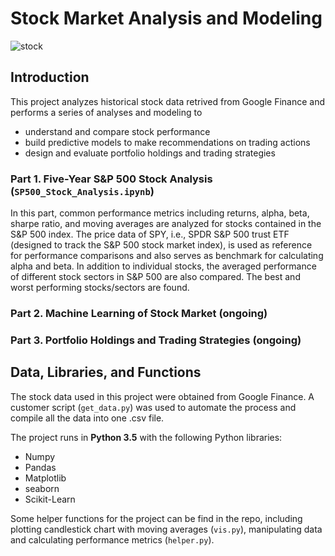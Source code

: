 # Stock Market Analysis and Modeling  

![stock]('../images/stock.png') 

## Introduction 
This project analyzes historical stock data retrived from Google Finance and performs a series of analyses and modeling to   

* understand and compare stock performance 
* build predictive models to make recommendations on trading actions   
* design and evaluate portfolio holdings and trading strategies  

### Part 1. Five-Year S&P 500 Stock Analysis (`SP500_Stock_Analysis.ipynb`)  

In this part, common performance metrics including returns, alpha, beta, sharpe ratio, and moving averages are analyzed for stocks contained in the S&P 500 index. The price data of SPY, i.e., SPDR S&P 500 trust ETF (designed to track the S&P 500 stock market index), is used as reference for performance comparisons and also serves as benchmark for calculating alpha and beta. In addition to individual stocks, the averaged performance of different stock sectors in S&P 500 are also compared. The best and worst performing stocks/sectors are found.  

### Part 2. Machine Learning of Stock Market (ongoing)  

### Part 3. Portfolio Holdings and Trading Strategies (ongoing)  

## Data, Libraries, and Functions  

The stock data used in this project were obtained from Google Finance. A customer script (`get_data.py`) was used to automate the process and compile all the data into one .csv file.   

The project runs in **Python 3.5** with the following Python libraries:  

- Numpy 
- Pandas 
- Matplotlib 
- seaborn 
- Scikit-Learn 

Some helper functions for the project can be find in the repo, including plotting candlestick chart with moving averages (`vis.py`), manipulating data and calculating performance metrics (`helper.py`).  


